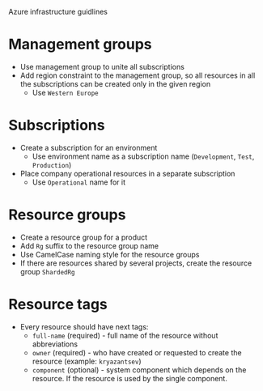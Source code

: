 Azure infrastructure guidlines

# Management groups

* Use management group to unite all subscriptions
* Add region constraint to the management group, so all resources in all the subscriptions can be created only in the given region
  * Use `Western Europe`

# Subscriptions

* Create a subscription for an environment
  * Use environment name as a subscription name (`Development`, `Test`, `Production`)
* Place company operational resources in a separate subscription
  * Use `Operational` name for it

# Resource groups

* Create a resource group for a product
* Add `Rg` suffix to the resource group name
* Use CamelCase naming style for the resource groups
* If there are resources shared by several projects, create the resource group `ShardedRg`

# Resource tags

* Every resource should have next tags:
  * `full-name` (required) - full name of the resource without abbreviations
  * `owner` (required) - who have created or requested to create the resource (example: `kryazantsev`)
  * `component` (optional) - system component which depends on the resource. If the resource is used by the single component.
